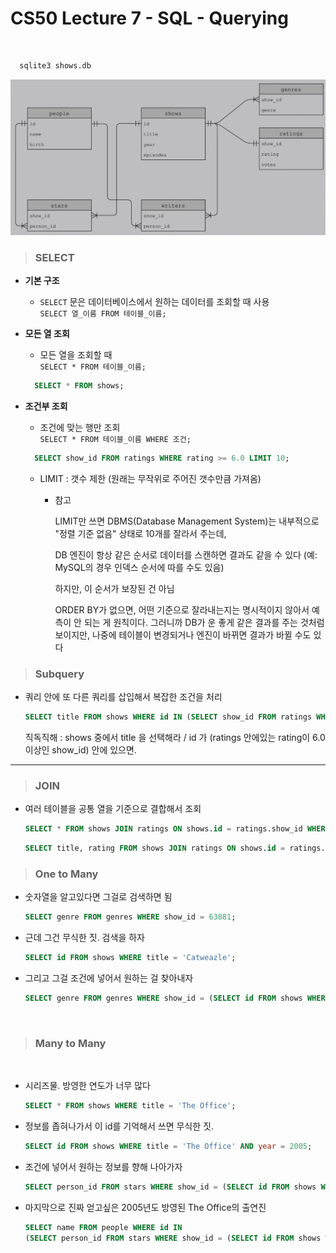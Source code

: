 # CS50 Lecture 7 - SQL - Querying
<br>

  ```sql
    sqlite3 shows.db
  ```

![image](https://raw.githubusercontent.com/Y00CHAN/Images/refs/heads/master/%E1%84%89%E1%85%B3%E1%84%8F%E1%85%B3%E1%84%85%E1%85%B5%E1%86%AB%E1%84%89%E1%85%A3%E1%86%BA%202025-03-27%20%E1%84%8B%E1%85%A9%E1%84%92%E1%85%AE%2011.01.19.png)

> ### SELECT

- **기본 구조**
  - `SELECT` 문은 데이터베이스에서 원하는 데이터를 조회할 때 사용 <br>`SELECT 열_이름 FROM 테이블_이름;`

- **모든 열 조회** 
  - 모든 열을 조회할 때 <br>`SELECT * FROM 테이블_이름;`
  ```sql
    SELECT * FROM shows;
  ```

- **조건부 조회**
  - 조건에 맞는 행만 조회<br> `SELECT * FROM 테이블_이름 WHERE 조건;`

  ```sql
    SELECT show_id FROM ratings WHERE rating >= 6.0 LIMIT 10;
  ```

    - LIMIT : 갯수 제한 (원래는 무작위로 주어진 갯수만큼 가져옴)

      - 참고

        LIMIT만 쓰면 DBMS(Database Management System)는 내부적으로 "정렬 기준 없음" 상태로 10개를 잘라서 주는데,

        DB 엔진이 항상 같은 순서로 데이터를 스캔하면 결과도 같을 수 있다 (예: MySQL의 경우 인덱스 순서에 따를 수도 있음)

        하지만, 이 순서가 보장된 건 아님

        ORDER BY가 없으면, 어떤 기준으로 잘라내는지는 명시적이지 않아서 예측이 안 되는 게 원칙이다. 그러니까 DB가 운 좋게 같은 결과를 주는 것처럼 보이지만, 나중에 테이블이 변경되거나 엔진이 바뀌면 결과가 바뀔 수도 있다


> ### Subquery

- 쿼리 안에 또 다른 쿼리를 삽입해서 복잡한 조건을 처리

  ```sql
  SELECT title FROM shows WHERE id IN (SELECT show_id FROM ratings WHERE rating >= 6.0);
  ```
    직독직해 : shows 중에서 title 을 선택해라 / id 가 (ratings 안에있는 rating이 6.0 이상인 show_id) 안에 있으면.
---

> ### JOIN

- 여러 테이블을 공통 열을 기준으로 결합해서 조회

  ```sql
  SELECT * FROM shows JOIN ratings ON shows.id = ratings.show_id WHERE rating >= 6.0 LIMIT 10;
  ```
  ```sql
  SELECT title, rating FROM shows JOIN ratings ON shows.id = ratings.show_id WHERE rating >= 6.0 LIMIT 10;
  ```

> ### One to Many

- 숫자열을 알고있다면 그걸로 검색하면 됨 


  ```sql
  SELECT genre FROM genres WHERE show_id = 63881;
  ```
- 근데 그건 무식한 짓. 검색을 하자
  ```sql
  SELECT id FROM shows WHERE title = 'Catweazle';
  ```
- 그리고 그걸 조건에 넣어서 원하는 걸 찾아내자
  ```sql
  SELECT genre FROM genres WHERE show_id = (SELECT id FROM shows WHERE title = 'Catweazle');
  ```
<br>

>### Many to Many
<br>

- 시리즈물. 방영한 연도가 너무 많다

  ```sql
  SELECT * FROM shows WHERE title = 'The Office';
  ```
- 정보를 좁혀나가서 이 id를 기억해서 쓰면 무식한 짓.

  ```sql
  SELECT id FROM shows WHERE title = 'The Office' AND year = 2005;
  ```
- 조건에 넣어서 원하는 정보를 향해 나아가자
  ```sql
  SELECT person_id FROM stars WHERE show_id = (SELECT id FROM shows WHERE title = 'The Office' AND year = 2005);
  ```
- 마지막으로 진짜 얻고싶은 2005년도 방영된 The Office의 출연진

  ```sql
  SELECT name FROM people WHERE id IN
  (SELECT person_id FROM stars WHERE show_id = (SELECT id FROM shows WHERE title = 'The Office' AND year = 2005));
  ```
